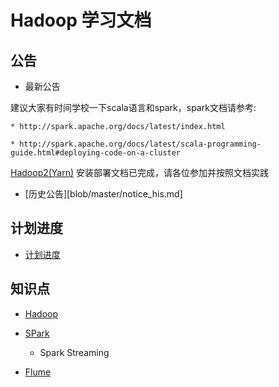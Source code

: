 Hadoop 学习文档
==============


公告
----

* 最新公告

建议大家有时间学校一下scala语言和spark，spark文档请参考:

	* http://spark.apache.org/docs/latest/index.html

	* http://spark.apache.org/docs/latest/scala-programming-guide.html#deploying-code-on-a-cluster

[Hadoop2(Yarn)](blob/master/yarn.md) 安装部署文档已完成，请各位参加并按照文档实践


* [历史公告][blob/master/notice_his.md]

计划进度
--------

* [计划进度](blob/master/todo.md)


知识点
------

* [Hadoop](http://hadoop.apache.org)

* [SPark](http://spark.apache.org) 

	- Spark Streaming

* [Flume](http://flume.apache.org)



